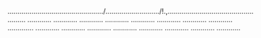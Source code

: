 ................................................/.........................../!.,........................................... .........
............
............
............
............
............
............
............
............
.............
............
............
............
............
............
............
............
............



